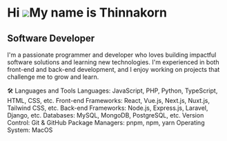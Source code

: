 Hi ![](https://user-images.githubusercontent.com/18350557/176309783-0785949b-9127-417c-8b55-ab5a4333674e.gif)My name is Thinnakorn
==================================================================================================================================

Software Developer
------------------

I'm a passionate programmer and developer who loves building impactful software solutions and learning new technologies. I'm experienced in both front-end and back-end development, and I enjoy working on projects that challenge me to grow and learn.

🛠️ Languages and Tools
Languages: JavaScript, PHP, Python, TypeScript, HTML, CSS, etc.
Front-end Frameworks: React, Vue.js, Next.js, Nuxt.js, Tailwind CSS, etc.
Back-end Frameworks: Node.js, Express.js, Laravel, Django, etc.
Databases: MySQL, MongoDB, PostgreSQL, etc.
Version Control: Git & GitHub
Package Managers: pnpm, npm, yarn
Operating System: MacOS
